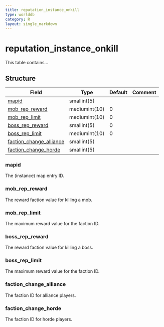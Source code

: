 ```yaml
---
title: reputation_instance_onkill
type: worlddb
category: R
layout: single_markdown
---
```


# reputation_instance_onkill
This table contains... 

## Structure

Field                                                                                                                    | Type          | Default | Comment
------------------------------------------------------------------------------------------------------------------------ | ------------- | ------- | -------
[mapid](#mapid)                                     | smallint(5)   |         |        
[mob_rep_reward](#mob_rep_reward)                   | mediumint(10) | 0       |        
[mob_rep_limit](#mob_rep_limit)                     | mediumint(10) | 0       |        
[boss_rep_reward](#boss_rep_reward)                 | smallint(5)   | 0       |        
[boss_rep_limit](#boss_rep_limit)                   | mediumint(10) | 0       |        
[faction_change_alliance](#faction_change_alliance) | smallint(5)   |         |        
[faction_change_horde](#faction_change_horde)       | smallint(5)   |         |        

### mapid

The (instance) map entry ID.

### mob_rep_reward

The reward faction value for killing a mob.

### mob_rep_limit

The maximum reward value for the faction ID.

### boss_rep_reward

The reward faction value for killing a boss.

### boss_rep_limit

The maximum reward value for the faction ID.

### faction_change_alliance

The faction ID for alliance players.

### faction_change_horde

The faction ID for horde players.